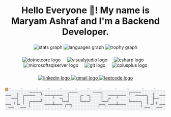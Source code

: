 <h1 align="center">Hello Everyone 👋! My name is Maryam Ashraf and I'm a Backend Developer.</h1>

###

<div align="center">
  <img src="https://github-readme-stats.vercel.app/api?username=MaryamAshraf4&hide_title=false&hide_rank=false&show_icons=true&include_all_commits=true&count_private=true&disable_animations=false&theme=dracula&locale=en&hide_border=false&order=1" height="150" alt="stats graph"  />
  <img src="https://github-readme-stats.vercel.app/api/top-langs?username=MaryamAshraf4&locale=en&hide_title=false&layout=compact&card_width=320&langs_count=5&theme=dracula&hide_border=false&order=2" height="150" alt="languages graph"  />
  <img src="https://github-profile-trophy.vercel.app?username=MaryamAshraf4&theme=dracula&column=-1&row=1&margin-w=8&margin-h=8&no-bg=false&no-frame=false&order=4" height="150" alt="trophy graph"  />
</div>

###

<div align="center">
  <img src="https://cdn.jsdelivr.net/gh/devicons/devicon/icons/dotnetcore/dotnetcore-original.svg" height="60" alt="dotnetcore logo"  />
  <img width="12" />
  <img src="https://cdn.jsdelivr.net/gh/devicons/devicon/icons/visualstudio/visualstudio-plain.svg" height="60" alt="visualstudio logo"  />
  <img width="12" />
  <img src="https://cdn.jsdelivr.net/gh/devicons/devicon/icons/csharp/csharp-original.svg" height="60" alt="csharp logo"  />
  <img width="12" />
  <img src="https://cdn.jsdelivr.net/gh/devicons/devicon/icons/microsoftsqlserver/microsoftsqlserver-plain.svg" height="60" alt="microsoftsqlserver logo"  />
  <img width="12" />
  <img src="https://cdn.jsdelivr.net/gh/devicons/devicon/icons/git/git-original.svg" height="60" alt="git logo"  />
  <img width="12" />
  <img src="https://cdn.jsdelivr.net/gh/devicons/devicon/icons/cplusplus/cplusplus-original.svg" height="60" alt="cplusplus logo"  />
</div>

###

<div align="center">
  <a href="https://linkedin.com/in/1maryam-ashraf" target="_blank">
    <img src="https://img.shields.io/static/v1?message=LinkedIn&logo=linkedin&label=&color=0077B5&logoColor=white&labelColor=&style=flat" height="25" alt="linkedin logo"  />
  </a>
  <a href="mailto:maryamashraf386@gmail.com" target="_blank">
    <img src="https://img.shields.io/static/v1?message=Gmail&logo=gmail&label=&color=D14836&logoColor=white&labelColor=&style=flat" height="25" alt="gmail logo"  />
  </a>
   <a href="https://leetcode.com/Maryam_Ashraf/" target="_blank">
    <img src="https://img.shields.io/static/v1?message=LeetCode&logo=leetcode&label=&color=292D3E&style=flat" height="25" alt="leetcode logo"  />
  </a>
</div>

###

<picture>
  <source media="(prefers-color-scheme: dark)" srcset="https://raw.githubusercontent.com/MaryamAshraf4/MaryamAshraf4/output/pacman-contribution-graph-dark.svg">
  <source media="(prefers-color-scheme: light)" srcset="https://raw.githubusercontent.com/MaryamAshraf4/MaryamAshraf4/output/pacman-contribution-graph.svg">
  <img alt="pacman contribution graph" src="https://raw.githubusercontent.com/MaryamAshraf4/MaryamAshraf4/output/pacman-contribution-graph.svg">
</picture>

###
